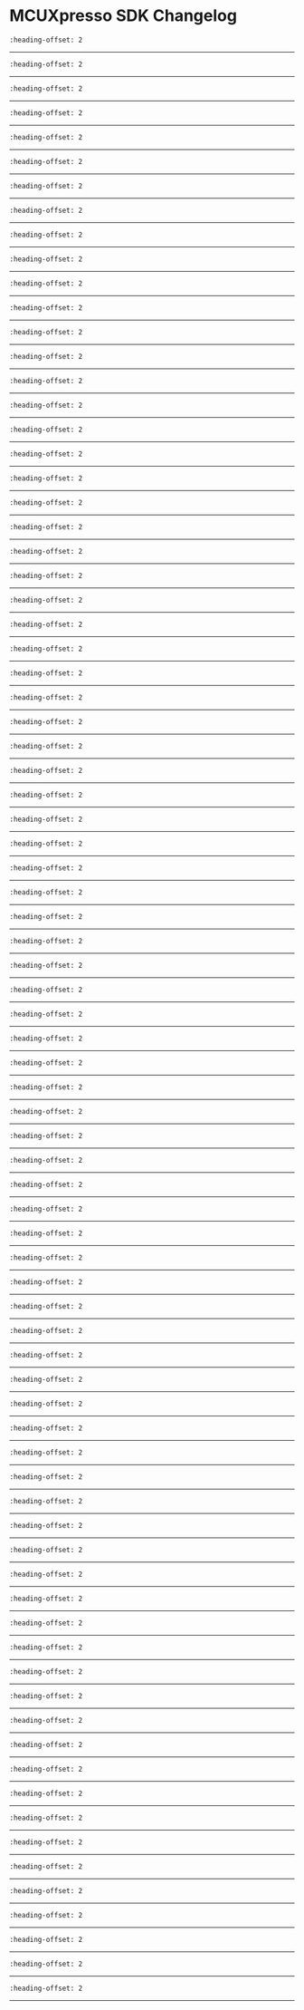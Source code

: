 # MCUXpresso SDK Changelog

```{include} ../../../../drivers/cache/cache64/doxygen/ChangeLog_cache.md
:heading-offset: 2
```
---
```{include} ../../../../drivers/cache/lpcac_n4a_mcxn/doxygen/ChangeLog_cache_lpcac.md
:heading-offset: 2
```
---
```{include} ../../../../drivers/cdog/doxygen/ChangeLog_cdog.md
:heading-offset: 2
```
---
```{include} ../../../../devices/MCX/MCXN/MCXN947/drivers/doxygen/ChangeLog_clock.md
:heading-offset: 2
```
---
```{include} ../../../../drivers/mcx_cmc/doxygen/ChangeLog_cmc.md
:heading-offset: 2
```
---
```{include} ../../../../drivers/common/doxygen/ChangeLog_common.md
:heading-offset: 2
```
---
```{include} ../../../../drivers/crc/doxygen/ChangeLog_crc.md
:heading-offset: 2
```
---
```{include} ../../../../drivers/ctimer/doxygen/ChangeLog_ctimer.md
:heading-offset: 2
```
---
```{include} ../../../../drivers/dac_1/doxygen/ChangeLog_dac.md
:heading-offset: 2
```
---
```{include} ../../../../drivers/edma4/doxygen/ChangeLog_edma.md
:heading-offset: 2
```
---
```{include} ../../../../devices/MCX/MCXN/MCXN947/drivers/doxygen/ChangeLog_edma_soc.md
:heading-offset: 2
```
---
```{include} ../../../../drivers/eim/doxygen/ChangeLog_eim.md
:heading-offset: 2
```
---
```{include} ../../../../drivers/mcx_enet/doxygen/ChangeLog_enet.md
:heading-offset: 2
```
---
```{include} ../../../../drivers/erm/doxygen/ChangeLog_erm.md
:heading-offset: 2
```
---
```{include} ../../../../drivers/evtg/doxygen/ChangeLog_evtg.md
:heading-offset: 2
```
---
```{include} ../../../../drivers/ewm/doxygen/ChangeLog_ewm.md
:heading-offset: 2
```
---
```{include} ../../../../drivers/flexcan/doxygen/ChangeLog_flexcan.md
:heading-offset: 2
```
---
```{include} ../../../../drivers/flexio/doxygen/ChangeLog_flexio.md
:heading-offset: 2
```
---
```{include} ../../../../drivers/flexio/i2c/doxygen/ChangeLog_flexio_i2c_master.md
:heading-offset: 2
```
---
```{include} ../../../../drivers/flexio/i2s/doxygen/ChangeLog_flexio_i2s.md
:heading-offset: 2
```
---
```{include} ../../../../drivers/flexio/i2s/doxygen/ChangeLog_flexio_i2s_edma.md
:heading-offset: 2
```
---
```{include} ../../../../drivers/flexio/mculcd/doxygen/ChangeLog_flexio_mculcd.md
:heading-offset: 2
```
---
```{include} ../../../../drivers/flexio/mculcd/doxygen/ChangeLog_flexio_mculcd_edma.md
:heading-offset: 2
```
---
```{include} ../../../../drivers/flexio/mculcd/doxygen/ChangeLog_flexio_mculcd_smartdma.md
:heading-offset: 2
```
---
```{include} ../../../../drivers/flexio/spi/doxygen/ChangeLog_flexio_spi.md
:heading-offset: 2
```
---
```{include} ../../../../drivers/flexio/uart/doxygen/ChangeLog_flexio_uart.md
:heading-offset: 2
```
---
```{include} ../../../../drivers/flexio/uart/doxygen/ChangeLog_flexio_uart_edma.md
:heading-offset: 2
```
---
```{include} ../../../../drivers/flexspi/doxygen/ChangeLog_flexspi.md
:heading-offset: 2
```
---
```{include} ../../../../drivers/flexspi/doxygen/ChangeLog_flexspi_edma.md
:heading-offset: 2
```
---
```{include} ../../../../drivers/lpc_freqme/doxygen/ChangeLog_freqme.md
:heading-offset: 2
```
---
```{include} ../../../../drivers/gdet/doxygen/ChangeLog_gdet.md
:heading-offset: 2
```
---
```{include} ../../../../drivers/gpio/doxygen/ChangeLog_gpio.md
:heading-offset: 2
```
---
```{include} ../../../../drivers/i3c/doxygen/ChangeLog_i3c.md
:heading-offset: 2
```
---
```{include} ../../../../drivers/i3c/doxygen/ChangeLog_i3c_edma.md
:heading-offset: 2
```
---
```{include} ../../../../drivers/inputmux/doxygen/ChangeLog_inputmux.md
:heading-offset: 2
```
---
```{include} ../../../../drivers/intm/doxygen/ChangeLog_intm.md
:heading-offset: 2
```
---
```{include} ../../../../drivers/iped/doxygen/ChangeLog_iped.md
:heading-offset: 2
```
---
```{include} ../../../../drivers/irtc/doxygen/ChangeLog_irtc.md
:heading-offset: 2
```
---
```{include} ../../../../drivers/itrc/doxygen/ChangeLog_itrc.md
:heading-offset: 2
```
---
```{include} ../../../../drivers/lpadc/doxygen/ChangeLog_lpadc.md
:heading-offset: 2
```
---
```{include} ../../../../drivers/lpcmp/doxygen/ChangeLog_lpcmp.md
:heading-offset: 2
```
---
```{include} ../../../../drivers/lpflexcomm/doxygen/ChangeLog_lpflexcomm.md
:heading-offset: 2
```
---
```{include} ../../../../drivers/lpflexcomm/lpi2c/doxygen/ChangeLog_lpi2c.md
:heading-offset: 2
```
---
```{include} ../../../../drivers/lpflexcomm/lpi2c/doxygen/ChangeLog_lpi2c_edma.md
:heading-offset: 2
```
---
```{include} ../../../../drivers/lpflexcomm/lpspi/doxygen/ChangeLog_lpspi.md
:heading-offset: 2
```
---
```{include} ../../../../drivers/lpflexcomm/lpspi/doxygen/ChangeLog_lpspi_edma.md
:heading-offset: 2
```
---
```{include} ../../../../drivers/lptmr/doxygen/ChangeLog_lptmr.md
:heading-offset: 2
```
---
```{include} ../../../../drivers/lpflexcomm/lpuart/doxygen/ChangeLog_lpuart.md
:heading-offset: 2
```
---
```{include} ../../../../drivers/mailbox/doxygen/ChangeLog_mailbox.md
:heading-offset: 2
```
---
```{include} ../../../../drivers/mrt/doxygen/ChangeLog_mrt.md
:heading-offset: 2
```
---
```{include} ../../../../drivers/npx/doxygen/ChangeLog_npx.md
:heading-offset: 2
```
---
```{include} ../../../../drivers/ostimer/doxygen/ChangeLog_ostimer.md
:heading-offset: 2
```
---
```{include} ../../../../drivers/otp/doxygen/ChangeLog_otp.md
:heading-offset: 2
```
---
```{include} ../../../../drivers/pdm/doxygen/ChangeLog_pdm.md
:heading-offset: 2
```
---
```{include} ../../../../drivers/pdm/doxygen/ChangeLog_pdm_edma.md
:heading-offset: 2
```
---
```{include} ../../../../drivers/pint/doxygen/ChangeLog_pint.md
:heading-offset: 2
```
---
```{include} ../../../../drivers/plu/doxygen/ChangeLog_plu.md
:heading-offset: 2
```
---
```{include} ../../../../drivers/port/doxygen/ChangeLog_port.md
:heading-offset: 2
```
---
```{include} ../../../../drivers/powerquad/doxygen/ChangeLog_powerquad.md
:heading-offset: 2
```
---
```{include} ../../../../drivers/puf_v3/doxygen/ChangeLog_puf_v3.md
:heading-offset: 2
```
---
```{include} ../../../../drivers/pwm/doxygen/ChangeLog_pwm.md
:heading-offset: 2
```
---
```{include} ../../../../drivers/qdc/doxygen/ChangeLog_qdc.md
:heading-offset: 2
```
---
```{include} ../../../../devices/MCX/MCXN/MCXN947/drivers/doxygen/ChangeLog_reset.md
:heading-offset: 2
```
---
```{include} ../../../../drivers/sai/doxygen/ChangeLog_sai.md
:heading-offset: 2
```
---
```{include} ../../../../drivers/sai/doxygen/ChangeLog_sai_edma.md
:heading-offset: 2
```
---
```{include} ../../../../drivers/sctimer/doxygen/ChangeLog_sctimer.md
:heading-offset: 2
```
---
```{include} ../../../../drivers/sema42/doxygen/ChangeLog_sema42.md
:heading-offset: 2
```
---
```{include} ../../../../drivers/smartcard/doxygen/ChangeLog_smartcard.md
:heading-offset: 2
```
---
```{include} ../../../../drivers/smartdma/doxygen/ChangeLog_smartdma.md
:heading-offset: 2
```
---
```{include} ../../../../drivers/mcx_spc/doxygen/ChangeLog_spc.md
:heading-offset: 2
```
---
```{include} ../../../../drivers/syspm/doxygen/ChangeLog_syspm.md
:heading-offset: 2
```
---
```{include} ../../../../drivers/tdet/doxygen/ChangeLog_tdet.md
:heading-offset: 2
```
---
```{include} ../../../../drivers/trdc_1/doxygen/ChangeLog_trdc.md
:heading-offset: 2
```
---
```{include} ../../../../devices/MCX/MCXN/MCXN947/drivers/doxygen/ChangeLog_trdc_soc.md
:heading-offset: 2
```
---
```{include} ../../../../drivers/tsi/tsi_v6/doxygen/ChangeLog_tsi_v6.md
:heading-offset: 2
```
---
```{include} ../../../../drivers/usdhc/doxygen/ChangeLog_usdhc.md
:heading-offset: 2
```
---
```{include} ../../../../drivers/utick/doxygen/ChangeLog_utick.md
:heading-offset: 2
```
---
```{include} ../../../../drivers/mcx_vbat/doxygen/ChangeLog_vbat.md
:heading-offset: 2
```
---
```{include} ../../../../drivers/vref_1/doxygen/ChangeLog_vref.md
:heading-offset: 2
```
---
```{include} ../../../../drivers/wuu/doxygen/ChangeLog_wuu.md
:heading-offset: 2
```
---
```{include} ../../../../drivers/wwdt/doxygen/ChangeLog_wwdt.md
:heading-offset: 2
```
---
